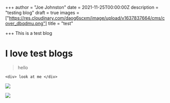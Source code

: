 +++
author = "Joe Johnston"
date = 2021-11-25T00:00:00Z
description = "testing blog"
draft = true
images = ["https://res.cloudinary.com/daog6scxm/image/upload/v1637837664/cms/cover_dbqdmu.png"]
title = "test"

+++
This is a test blog

# I love test blogs

> hello

    <div> look at me </div>

![](https://res.cloudinary.com/daog6scxm/image/upload/v1637845798/cms/template-applicant-tracking-system_sop16z.webp)

![](https://res.cloudinary.com/daog6scxm/image/upload/w_800/v1637849327/cms/access_control_hv5rys.webp)